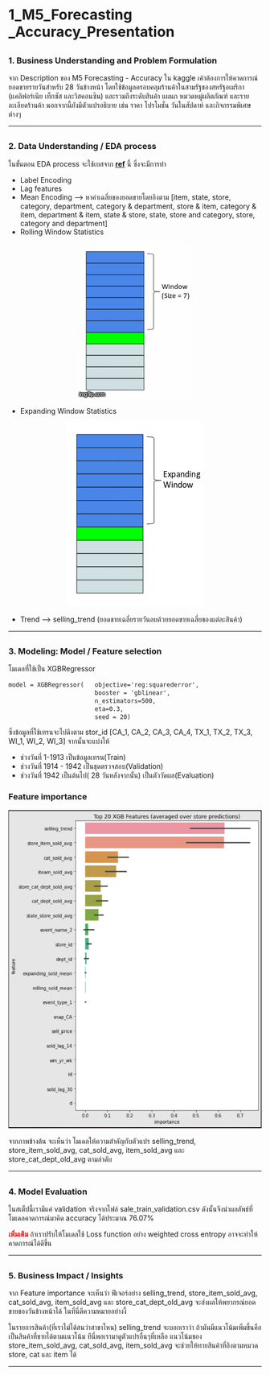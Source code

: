 # 1_M5_Forecasting _Accuracy_Presentation

## <h3>1. Business Understanding and Problem Formulation</h3>

<p> จาก Description ของ M5 Forecasting - Accuracy ใน kaggle เค้าต้องการให้คาดการณ์ยอดขายรายวันสำหรับ 28 วันข้างหน้า โดยใช้ข้อมูลครอบคลุมร้านค้าในสามรัฐของสหรัฐอเมริกา (แคลิฟอร์เนีย เท็กซัส และวิสคอนซิน) และรวมถึงระดับสินค้า แผนก หมวดหมู่ผลิตภัณฑ์ และรายละเอียดร้านค้า นอกจากนี้ยังมีตัวแปรอธิบาย เช่น ราคา โปรโมชั่น วันในสัปดาห์ และกิจกรรมพิเศษต่างๆ</p>

---

## <h3>2. Data Understanding / EDA process</h3>

ในขั้นตอน EDA process จะใช้เบสจาก __[ref](https://www.kaggle.com/code/anshuls235/time-series-forecasting-eda-fe-modelling/notebook)__ นี้ ซึ่งจะมีการทำ
* Label Encoding
* Lag features 
* Mean Encoding --> หาค่าเฉลี่ยของยอดขายโดยอิงตาม [item,
state,
store,
category,
department,
category & department,
store & item,
category & item,
department & item,
state & store,
state, store and category,
store, category and department]
* Rolling Window Statistics
<div style="text-align:center"><img src="img\3hotmk.gif" /></div>


* Expanding Window Statistics
<div style="text-align:center"><img src="img\output_B4KHcT.gif" /></div>

* Trend --> selling_trend (ยอดขายเฉลี่ยรายวันลบด้วยยอดขายเฉลี่ยของแต่ละสินค้า)


---
## <h3>3. Modeling: Model / Feature selection</h3>

โมเดลที่ใช้เป็น XGBRegressor 
```python: 
model = XGBRegressor(   objective='reg:squarederror',  
                        booster = 'gblinear',      
                        n_estimators=500,          
                        eta=0.3,                   
                        seed = 20)
```
ซึ่งข้อมูลที่ใช้เทรนจะไปดึงตาม stor_id [CA_1, CA_2, CA_3, CA_4, TX_1, TX_2, TX_3, WI_1, WI_2, WI_3]
จากนั้นจะแบ่งให้
* ช่วงวันที่ 1-1913 เป็นข้อมูลเทรน(Train)
* ช่วงวันที่ 1914 - 1942 เป็นชุดตรวจสอบ(Validation)
* ช่วงวันที่ 1942 เป็นต้นไป( 28 วันหลังจากนั้น) เป็นตัววัดผล(Evaluation)

<h3>Feature importance</h3>
<div style="text-align:center" width="300" ><img src="img\feature-selection2.png" /></div>

<p>จากภาพข้างต้น จะเห็นว่า โมเดลให้ความสำคัญกับตัวแปร selling_trend, store_item_sold_avg, cat_sold_avg, item_sold_avg และ store_cat_dept_old_avg ตามลำดับ</p>

---

## <h3>4. Model Evaluation</h3>

<p> ในสเต็ปนี้เรามีแค่ validation จริงจากไฟล์ sale_train_validation.csv ดังนั้นจึงนำผลลัพธ์ที่โมเดลคาดการณ์มาคิด accuracy ได้ประมาณ 76.07% 

<b style="color:red;" >เพิ่มเติม</b> ถ้าเราปรับให้โมเดลใช้ Loss function อย่าง weighted cross entropy อาจจะทำให้คาดการณ์ได้ดีขึ้น

</p>

---
## <h3>5. Business Impact / Insights</h3>

<p>จาก Feature importance จะเห็นว่า ฟีเจอร์อย่าง selling_trend, store_item_sold_avg, cat_sold_avg, item_sold_avg และ store_cat_dept_old_avg จะส่งผลให้พยากรณ์ยอดขายของวันข้างหน้าได้ ในที่นี่ตีความหมายอย่างงี้

ในรายการสินค้า(ที่เราไม่ได้สนว่าสาขาไหน) selling_trend จะบอกเราว่า ถ้ามันมีแนวโน้มเพิ่มขึ้นคือเป็นสินค้าที่ขายได้ตามแนวโน้ม ทีนี่พอเรามาดูตัวแปรอื่นๆที่เหลือ แนวโน้มของ store_item_sold_avg, cat_sold_avg, item_sold_avg จะช่วยให้ทายสินค้าที่อิงตามหมวด store, cat และ item ได้</p>

---